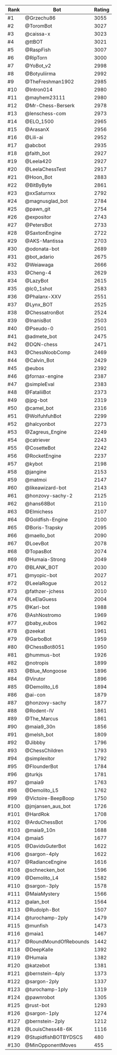 Rank|Bot|Rating
---|---|---
#1|@Grzechu86|3055
#2|@ToromBot|3027
#3|@caissa-x|3023
#4|@ttBOT|3021
#5|@RaspFish|3007
#6|@RipTorn|3000
#7|@YoBot_v2|2998
#8|@Botyuliirma|2992
#9|@TheFreshman1902|2985
#10|@Intron014|2980
#11|@mayhem23111|2980
#12|@Mr-Chess-Berserk|2978
#13|@lenschess-com|2973
#14|@ELO_1500|2965
#15|@ArasanX|2956
#16|@Lili-ai|2952
#17|@abcbot|2935
#18|@faith_bot|2927
#19|@Leela420|2927
#20|@LeelaChessTest|2917
#21|@Hoon_Bot|2883
#22|@BitByByte|2861
#23|@xxSaturnxx|2792
#24|@magnusglad_bot|2784
#25|@pawn_git|2754
#26|@expositor|2743
#27|@PetersBot|2733
#28|@SaxtonEngine|2722
#29|@AKS-Mantissa|2703
#30|@odonata-bot|2689
#31|@bot_adario|2675
#32|@Weiawaga|2666
#33|@Cheng-4|2629
#34|@LazyBot|2615
#35|@lc0_1shot|2583
#36|@Phalanx-XXV|2551
#37|@Lynx_BOT|2525
#38|@ChessatronBot|2524
#39|@InanisBot|2503
#40|@Pseudo-0|2501
#41|@admete_bot|2475
#42|@DQN-chess|2471
#43|@ChessNoobComp|2469
#44|@Calvin_Bot|2429
#45|@eubos|2392
#46|@fornax-engine|2387
#47|@simpleEval|2383
#48|@FataliiBot|2373
#49|@jpg-bot|2319
#50|@camel_bot|2316
#51|@WolfuhfuhBot|2299
#52|@halcyonbot|2273
#53|@Zagreus_Engine|2249
#54|@catriever|2243
#55|@CosetteBot|2242
#56|@RocketEngine|2237
#57|@kybot|2198
#58|@jangine|2153
#59|@matmoi|2147
#60|@likeawizard-bot|2143
#61|@honzovy-sachy-2|2125
#62|@hans68Bot|2110
#63|@Elmichess|2107
#64|@Goldfish-Engine|2100
#65|@Boris-Trapsky|2095
#66|@maello_bot|2090
#67|@LoevBot|2078
#68|@TopasBot|2074
#69|@Humaia-Strong|2049
#70|@BLANK_BOT|2030
#71|@myopic-bot|2027
#72|@LeelaRogue|2012
#73|@fathzer-jchess|2010
#74|@LeElaGuess|2004
#75|@Karl-bot|1988
#76|@AshNostromo|1969
#77|@baby_eubos|1962
#78|@zeekat|1961
#79|@GarboBot|1959
#80|@ChessBot8051|1950
#81|@hummus-bot|1926
#82|@notropis|1899
#83|@Blue_Mongoose|1896
#84|@Virutor|1896
#85|@Demolito_L6|1894
#86|@ai-con|1879
#87|@honzovy-sachy|1877
#88|@Rodent-IV|1861
#89|@The_Marcus|1861
#90|@maia9_30n|1856
#91|@melsh_bot|1809
#92|@Jibbby|1796
#93|@ChessChildren|1793
#94|@simplexitor|1792
#95|@FlounderBot|1784
#96|@turkjs|1781
#97|@maia9|1763
#98|@Demolito_L5|1762
#99|@Victoire-BeepBoop|1750
#100|@jmjansen_aus_bot|1726
#101|@HardRok|1708
#102|@ArduChessBot|1706
#103|@maia9_10n|1688
#104|@maia5|1677
#105|@DavidsGuterBot|1622
#106|@sargon-4ply|1622
#107|@RadianceEngine|1616
#108|@schnecken_bot|1596
#109|@Demolito_L4|1582
#110|@sargon-3ply|1578
#111|@MaiaMystery|1566
#112|@alan_bot|1564
#113|@Rudolph-Bot|1507
#114|@turochamp-2ply|1479
#115|@munfish|1473
#116|@maia1|1467
#117|@RoundMoundOfRebounds|1442
#118|@DeepKalle|1392
#119|@Humaia|1382
#120|@katzebot|1381
#121|@bernstein-4ply|1373
#122|@sargon-2ply|1337
#123|@turochamp-1ply|1319
#124|@pawnrobot|1305
#125|@rust-bot|1293
#126|@sargon-1ply|1274
#127|@bernstein-2ply|1212
#128|@LouisChess48-6K|1116
#129|@StupidfishBOTBYDSCS|480
#130|@MinOpponentMoves|455
